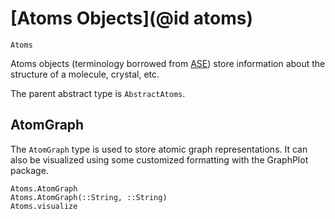 # [Atoms Objects](@id atoms)

```@docs
Atoms
```

Atoms objects (terminology borrowed from [ASE](https://wiki.fysik.dtu.dk/ase/)) store information about the structure of a molecule, crystal, etc.

The parent abstract type is `AbstractAtoms`.

## AtomGraph

The `AtomGraph` type is used to store atomic graph representations. It can also be visualized using some customized formatting with the GraphPlot package.

```@docs
Atoms.AtomGraph
Atoms.AtomGraph(::String, ::String)
Atoms.visualize
```
